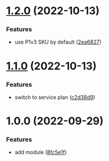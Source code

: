 # [1.2.0](https://github.com/data-platform-hq/terraform-azurerm-service-plan/compare/v1.1.0...v1.2.0) (2022-10-13)


### Features

* use P1v3 SKU by default ([2ea6827](https://github.com/data-platform-hq/terraform-azurerm-service-plan/commit/2ea6827e6035fdeb59ebcff736413e2da0c81d57))

# [1.1.0](https://github.com/data-platform-hq/terraform-azurerm-app-service-plan/compare/v1.0.0...v1.1.0) (2022-10-13)


### Features

* switch to service plan ([c2d38d9](https://github.com/data-platform-hq/terraform-azurerm-app-service-plan/commit/c2d38d97f93b8686100518a593210312cc2aadf9))

# 1.0.0 (2022-09-29)


### Features

* add module ([8fc5e1f](https://github.com/data-platform-hq/terraform-azurerm-app-service-plan/commit/8fc5e1fdbd1979a09ce29c9b014c71b803aa32f7))
